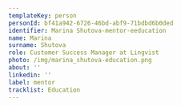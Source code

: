 ```yaml
---
templateKey: person
personId: bf41a942-6726-46bd-abf9-71bdbd6b0ded
identifier: Marina Shutova-mentor-eeducation
name: Marina
surname: Shutova
role: Customer Success Manager at Lingvist
photo: /img/marina_shutova-education.png
about: ''
linkedin: ''
label: mentor
tracklist: Education
---
```

